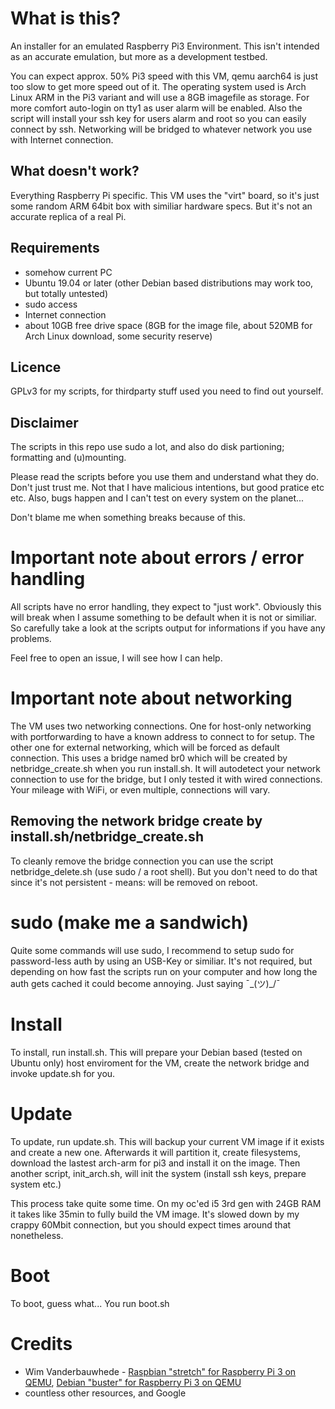 # What is this?

An installer for an emulated Raspberry Pi3 Environment. This isn't intended as an accurate emulation, but more as a development testbed.

You can expect approx. 50% Pi3 speed with this VM, qemu aarch64 is just too slow to get more speed out of it. The operating system used 
is Arch Linux ARM in the Pi3 variant and will use a 8GB imagefile as storage. For more comfort auto-login on tty1 as user alarm will be
enabled. Also the script will install your ssh key for users alarm and root so you can easily connect by ssh. Networking will be bridged
to whatever network you use with Internet connection.

## What doesn't work?

Everything Raspberry Pi specific. This VM uses the "virt" board, so it's just some random ARM 64bit box with similiar hardware specs. 
But it's not an accurate replica of a real Pi.

## Requirements

- somehow current PC
- Ubuntu 19.04 or later (other Debian based distributions may work too, but totally untested)
- sudo access
- Internet connection
- about 10GB free drive space (8GB for the image file, about 520MB for Arch Linux download, some security reserve)

## Licence

GPLv3 for my scripts, for thirdparty stuff used you need to find out yourself.

## Disclaimer

The scripts in this repo use sudo a lot, and also do disk partioning; formatting and (u)mounting. 

Please read the scripts before you use them and understand what they do. Don't just trust me. Not that I have malicious intentions, 
but good pratice etc etc. Also, bugs happen and I can't test on every system on the planet...

Don't blame me when something breaks because of this.

# Important note about errors / error handling

All scripts have no error handling, they expect to "just work". Obviously this will break when I assume something to be default when it is not or 
similiar. So carefully take a look at the scripts output for informations if you have any problems.

Feel free to open an issue, I will see how I can help.

# Important note about networking

The VM uses two networking connections. One for host-only networking with portforwarding to have a known address to connect to for setup. The other one
for external networking, which will be forced as default connection. This uses a bridge named br0 which will be created by netbridge_create.sh when you
run install.sh. It will autodetect your network connection to use for the bridge, but I only tested it with wired connections. Your mileage with WiFi, 
or even multiple, connections will vary.

## Removing the network bridge create by install.sh/netbridge_create.sh

To cleanly remove the bridge connection you can use the script netbridge_delete.sh (use sudo / a root shell). But you don't need to do that
since it's not persistent - means: will be removed on reboot.

# sudo (make me a sandwich)

Quite some commands will use sudo, I recommend to setup sudo for password-less auth by using an USB-Key or similiar. It's not required, but 
depending on how fast the scripts run on your computer and how long the auth gets cached it could become annoying. Just saying ¯\_(ツ)_/¯

# Install

To install, run install.sh. This will prepare your Debian based (tested on Ubuntu only) host enviroment for the VM, create the network bridge and 
invoke update.sh for you.

# Update

To update, run update.sh. This will backup your current VM image if it exists and create a new one. Afterwards it will partition it, create filesystems, 
download the lastest arch-arm for pi3 and install it on the image. Then another script, init_arch.sh, will init the system (install ssh keys, prepare system etc.)

This process take quite some time. On my oc'ed i5 3rd gen with 24GB RAM it takes like 35min to fully build the VM image. It's slowed down by my
crappy 60Mbit connection, but you should expect times around that nonetheless.

# Boot

To boot, guess what... You run boot.sh

# Credits

- Wim Vanderbauwhede - [Raspbian "stretch" for Raspberry Pi 3 on QEMU](https://github.com/wimvanderbauwhede/limited-systems/wiki/Raspbian-%22stretch%22-for-Raspberry-Pi-3-on-QEMU), [Debian "buster" for Raspberry Pi 3 on QEMU](https://github.com/wimvanderbauwhede/limited-systems/wiki/Debian-%22buster%22-for-Raspberry-Pi-3-on-QEMU)
- countless other resources, and Google
